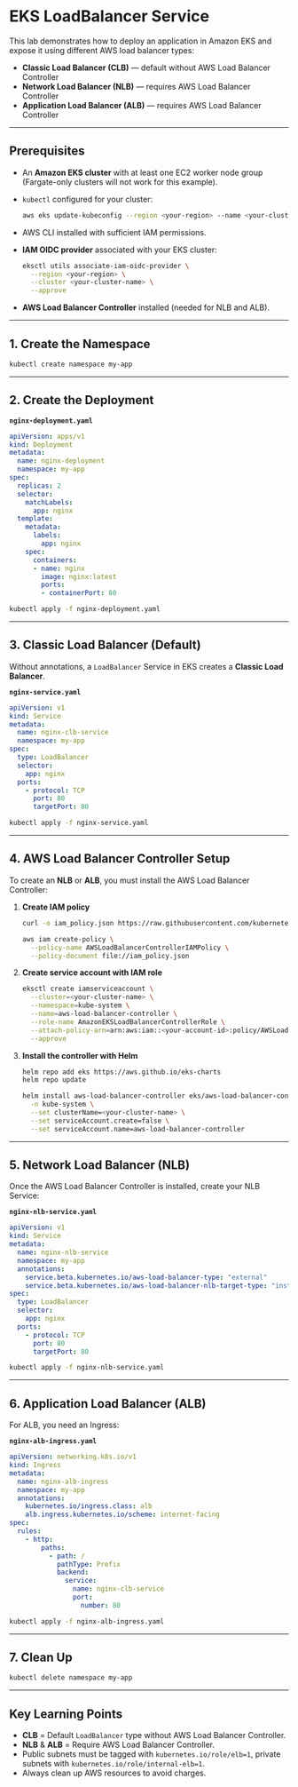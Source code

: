 # **EKS LoadBalancer Service**

This lab demonstrates how to deploy an application in Amazon EKS and expose it using different AWS load balancer types:

* **Classic Load Balancer (CLB)** — default without AWS Load Balancer Controller
* **Network Load Balancer (NLB)** — requires AWS Load Balancer Controller
* **Application Load Balancer (ALB)** — requires AWS Load Balancer Controller

---

## **Prerequisites**

* An **Amazon EKS cluster** with at least one EC2 worker node group (Fargate-only clusters will not work for this example).
* `kubectl` configured for your cluster:

  ```bash
  aws eks update-kubeconfig --region <your-region> --name <your-cluster-name>
  ```
* AWS CLI installed with sufficient IAM permissions.
* **IAM OIDC provider** associated with your EKS cluster:

  ```bash
  eksctl utils associate-iam-oidc-provider \
    --region <your-region> \
    --cluster <your-cluster-name> \
    --approve
  ```
* **AWS Load Balancer Controller** installed (needed for NLB and ALB).

---

## **1. Create the Namespace**

```bash
kubectl create namespace my-app
```

---

## **2. Create the Deployment**

**`nginx-deployment.yaml`**

```yaml
apiVersion: apps/v1
kind: Deployment
metadata:
  name: nginx-deployment
  namespace: my-app
spec:
  replicas: 2
  selector:
    matchLabels:
      app: nginx
  template:
    metadata:
      labels:
        app: nginx
    spec:
      containers:
      - name: nginx
        image: nginx:latest
        ports:
        - containerPort: 80
```

```bash
kubectl apply -f nginx-deployment.yaml
```

---

## **3. Classic Load Balancer (Default)**

Without annotations, a `LoadBalancer` Service in EKS creates a **Classic Load Balancer**.

**`nginx-service.yaml`**

```yaml
apiVersion: v1
kind: Service
metadata:
  name: nginx-clb-service
  namespace: my-app
spec:
  type: LoadBalancer
  selector:
    app: nginx
  ports:
    - protocol: TCP
      port: 80
      targetPort: 80
```

```bash
kubectl apply -f nginx-service.yaml
```

---

## **4. AWS Load Balancer Controller Setup**

To create an **NLB** or **ALB**, you must install the AWS Load Balancer Controller:

1. **Create IAM policy**

   ```bash
   curl -o iam_policy.json https://raw.githubusercontent.com/kubernetes-sigs/aws-load-balancer-controller/main/docs/install/iam_policy.json

   aws iam create-policy \
     --policy-name AWSLoadBalancerControllerIAMPolicy \
     --policy-document file://iam_policy.json
   ```

2. **Create service account with IAM role**

   ```bash
   eksctl create iamserviceaccount \
     --cluster=<your-cluster-name> \
     --namespace=kube-system \
     --name=aws-load-balancer-controller \
     --role-name AmazonEKSLoadBalancerControllerRole \
     --attach-policy-arn=arn:aws:iam::<your-account-id>:policy/AWSLoadBalancerControllerIAMPolicy \
     --approve
   ```

3. **Install the controller with Helm**

   ```bash
   helm repo add eks https://aws.github.io/eks-charts
   helm repo update

   helm install aws-load-balancer-controller eks/aws-load-balancer-controller \
     -n kube-system \
     --set clusterName=<your-cluster-name> \
     --set serviceAccount.create=false \
     --set serviceAccount.name=aws-load-balancer-controller
   ```

---

## **5. Network Load Balancer (NLB)**

Once the AWS Load Balancer Controller is installed, create your NLB Service:

**`nginx-nlb-service.yaml`**

```yaml
apiVersion: v1
kind: Service
metadata:
  name: nginx-nlb-service
  namespace: my-app
  annotations:
    service.beta.kubernetes.io/aws-load-balancer-type: "external"
    service.beta.kubernetes.io/aws-load-balancer-nlb-target-type: "instance"
spec:
  type: LoadBalancer
  selector:
    app: nginx
  ports:
    - protocol: TCP
      port: 80
      targetPort: 80
```

```bash
kubectl apply -f nginx-nlb-service.yaml
```

---

## **6. Application Load Balancer (ALB)**

For ALB, you need an Ingress:

**`nginx-alb-ingress.yaml`**

```yaml
apiVersion: networking.k8s.io/v1
kind: Ingress
metadata:
  name: nginx-alb-ingress
  namespace: my-app
  annotations:
    kubernetes.io/ingress.class: alb
    alb.ingress.kubernetes.io/scheme: internet-facing
spec:
  rules:
    - http:
        paths:
          - path: /
            pathType: Prefix
            backend:
              service:
                name: nginx-clb-service
                port:
                  number: 80
```

```bash
kubectl apply -f nginx-alb-ingress.yaml
```

---

## **7. Clean Up**

```bash
kubectl delete namespace my-app
```

---

## **Key Learning Points**

* **CLB** = Default `LoadBalancer` type without AWS Load Balancer Controller.
* **NLB** & **ALB** = Require AWS Load Balancer Controller.
* Public subnets must be tagged with `kubernetes.io/role/elb=1`, private subnets with `kubernetes.io/role/internal-elb=1`.
* Always clean up AWS resources to avoid charges.
